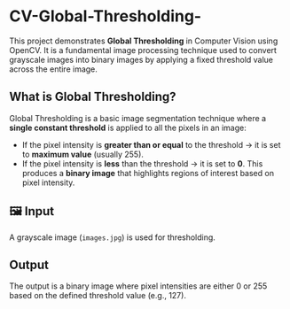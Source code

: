 # CV-Global-Thresholding-

This project demonstrates **Global Thresholding** in Computer Vision using OpenCV. It is a fundamental image processing technique used to convert grayscale images into binary images by applying a fixed threshold value across the entire image.


## What is Global Thresholding?
Global Thresholding is a basic image segmentation technique where a **single constant threshold** is applied to all the pixels in an image:
- If the pixel intensity is **greater than or equal** to the threshold → it is set to **maximum value** (usually 255).
- If the pixel intensity is **less** than the threshold → it is set to **0**.
This produces a **binary image** that highlights regions of interest based on pixel intensity.

## 🖼️ Input
A grayscale image (`images.jpg`) is used for thresholding.

## Output
The output is a binary image where pixel intensities are either 0 or 255 based on the defined threshold value (e.g., 127).

